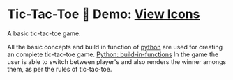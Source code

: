 # Tic-Tac-Toe :pushpin: Demo: [View Icons](https://fileicons.org/)
A basic tic-tac-toe game.

All the basic concepts and build in function of [python](https://www.python.org/) are used for creating an complete tic-tac-toe game.
[Python: build-in-functions](https://docs.python.org/3/library/functions.html)
In the game the user is able to switch between player's and also renders the winner amongs them, as per the rules of tic-tac-toe.
